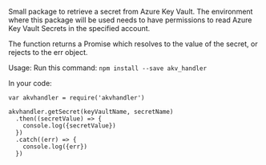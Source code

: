 Small package to retrieve a secret from Azure Key Vault. The environment where this package will be used needs to have permissions to read Azure Key Vault Secrets in the specified account.

The function returns a Promise which resolves to the value of the secret, or rejects to the err object.

Usage:
Run this command:
`npm install --save akv_handler`

In your code:
```
var akvhandler = require('akvhandler')

akvhandler.getSecret(keyVaultName, secretName)
  .then((secretValue) => {
    console.log({secretValue})
  })
  .catch((err) => {
    console.log({err})
  })
  ```